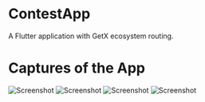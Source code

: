 # ContestApp

A Flutter application with GetX ecosystem routing.

# Captures of the App
![Screenshot](results/1.jpg)
![Screenshot](results/2.jpg)
![Screenshot](results/3.jpg)
![Screenshot](results/5.jpg)